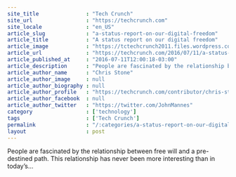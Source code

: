 ```yaml
---
site_title               : "Tech Crunch"
site_url                 : "https://techcrunch.com"
site_locale              : "en_US"
article_slug             : "a-status-report-on-our-digital-freedom"
article_title            : "A status report on our digital freedom"
article_image            : "https://tctechcrunch2011.files.wordpress.com/2016/07/freedomdig.jpg?w=764&h=400&crop=1"
article_url              : "https://techcrunch.com/2016/07/11/a-status-report-on-our-digital-freedom/"
article_published_at     : "2016-07-11T12:00:18-03:00"
article_description      : "People are fascinated by the relationship between free will and a pre-destined path. This relationship has never been more interesting than in today’s..."
article_author_name      : "Chris Stone"
article_author_image     : null
article_author_biography : null
article_author_profile   : "https://techcrunch.com/contributor/chris-stone/"
article_author_facebook  : null
article_author_twitter   : "https://twitter.com/JohnMannes"
category                 : ['technology']
tags                     : ['Tech Crunch']
permalink                : "/:categories/a-status-report-on-our-digital-freedom/"
layout                   : post
---
```


People are fascinated by the relationship between free will and a pre-destined path. This relationship has never been more interesting than in today’s...
